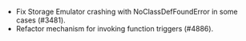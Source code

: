 - Fix Storage Emulator crashing with NoClassDefFoundError in some cases (#3481).
- Refactor mechanism for invoking function triggers (#4886).
